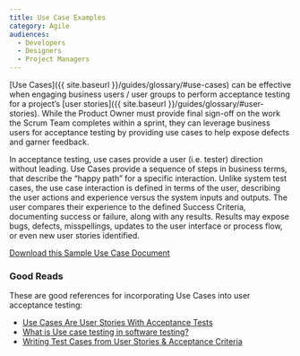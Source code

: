 ```yaml
---
title: Use Case Examples
category: Agile
audiences:
  - Developers
  - Designers
  - Project Managers
---
```


[Use Cases]({{ site.baseurl }}/guides/glossary/#use-cases) can be effective when engaging business users / user groups to perform acceptance testing for a project’s [user stories]({{ site.baseurl }}/guides/glossary/#user-stories). While the Product Owner must provide final sign-off on the  work the Scrum Team completes within a sprint, they can leverage business users for acceptance testing by providing use cases to help expose defects and garner feedback.

In acceptance testing, use cases provide a user (i.e. tester) direction without leading. Use Cases provide a sequence of steps in business terms, that describe the “happy path” for a specific interaction. Unlike system test cases, the use case interaction is defined in terms of the user, describing the user actions and experience versus the system inputs and outputs. The user compares their experience to the defined Success Criteria, documenting success or failure, along with any results. Results may expose bugs, defects, misspellings, updates to the user interface or process flow, or even new user stories identified.

[Download this Sample Use Case Document]({{site.baseurl}}/assets/downloads/DRAFTUseCaseTemplate.xlsx)


### Good Reads

These are good references for incorporating Use Cases into user acceptance testing:

* [Use Cases Are User Stories With Acceptance Tests](http://wiki.c2.com/?UseCasesAreUserStoriesWithAcceptanceTests)
* [What is Use case testing in software testing?](http://istqbexamcertification.com/what-is-use-case-testing-in-software-testing/)
* [Writing Test Cases from User Stories & Acceptance Criteria](https://blog.testlodge.com/writing-test-cases-from-user-stories-acceptance-criteria/)
